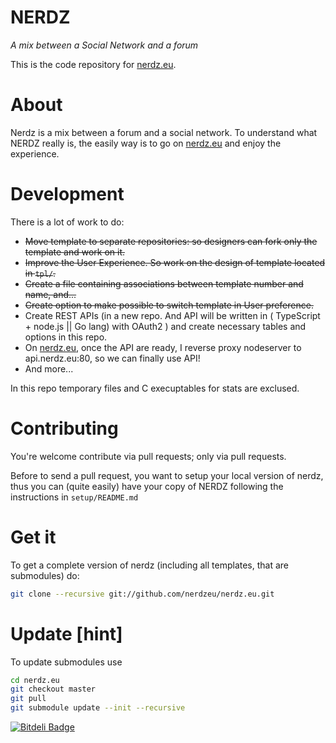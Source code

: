 NERDZ
=====
*A mix between a Social Network and a forum*


This is the code repository for [nerdz.eu](http://www.nerdz.eu).

About
=====
Nerdz is a mix between a forum and a social network. To understand what NERDZ really is, the easily way is to go on [nerdz.eu](http://www.nerdz.eu) and enjoy the experience.

Development
===========

There is a lot of work to do:

*  <del> Move template to separate repositories: so designers can fork only the template and work on it. </del>
*  <del> Improve the User Experience. So work on the design of template located in `tpl/`. </del>
*  <del> Create a file containing associations between template number and name, and... </del>
*  <del> Create option to make possible to switch template in User preference. </del>
*  Create REST APIs (in a new repo. And API will be written in ( TypeScript + node.js || Go lang) with OAuth2 ) and create necessary tables and options in this repo.
*  On [nerdz.eu](http://www.nerdz.eu), once the API are ready, I reverse proxy nodeserver to api.nerdz.eu:80, so we can finally use API!
*  And more...


In this repo temporary files and C execuptables for stats are exclused.

Contributing
============
You're welcome contribute via pull requests; only via pull requests.

Before to send a pull request, you want to setup your local version of nerdz, thus you can (quite easily) have your copy of NERDZ following the instructions in `setup/README.md`

Get it
======
To get a complete version of nerdz (including all templates, that are submodules) do:
```bash
git clone --recursive git://github.com/nerdzeu/nerdz.eu.git
```

Update [hint]
======
To update submodules use
```bash
cd nerdz.eu
git checkout master
git pull
git submodule update --init --recursive
```


[![Bitdeli Badge](https://d2weczhvl823v0.cloudfront.net/nerdzeu/nerdz.eu/trend.png)](https://bitdeli.com/free "Bitdeli Badge")

